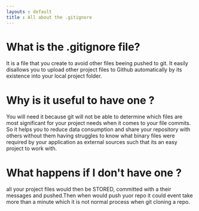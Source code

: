 ```yaml
---
layouts : default
title : All about the .gitignore
---
```



# What is the .gitignore file?

It is a file that you create to avoid other files beeing pushed to git.
It easily disallows you to upload other project files to Github automatically by its existence into your local project folder.

<!-- Create a local .gitignor -->


# Why is it useful to have one ?

You will need it because git will not be able to determine which files are most significant for your project needs when it comes to your file commits. So it helps you to reduce data consumption and share your repository with others without them having struggles to know what binary files were required by your application as external sources such that its an easy project to work with.




# What happens if I don't have one ?

all your project files would then be STORED, committed with a their messages and pushed.Then when would push yuor repo it could event take more than a minute which it is not normal process when git cloning a repo.
